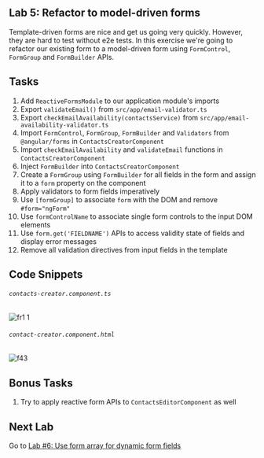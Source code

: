 ## Lab 5: Refactor to model-driven forms

Template-driven forms are nice and get us going very quickly. However, they are hard to test without e2e tests. In this exercise we're going to refactor our existing form to a model-driven form using `FormControl`, `FormGroup` and `FormBuilder` APIs.

## Tasks

1. Add `ReactiveFormsModule` to our application module's imports
2. Export `validateEmail()` from `src/app/email-validator.ts`
3. Export `checkEmailAvailability(contactsService)` from `src/app/email-availability-validator.ts`
4. Import `FormControl`, `FormGroup`, `FormBuilder` and `Validators` from `@angular/forms` in `ContactsCreatorComponent`
5. Import `checkEmailAvailability` and `validateEmail` functions in `ContactsCreatorComponent`
6. Inject `FormBuilder` into `ContactsCreatorComponent`
7. Create a `FormGroup` using `FormBuilder` for all fields in the form and assign it to a `form` property on the component
8. Apply validators to form fields imperatively
8. Use `[formGroup]` to associate `form` with the DOM and remove `#form="ngForm"` 
9. Use `formControlName` to associate single form controls to the input DOM elements
10. Use `form.get('FIELDNAME')` APIs to access validity state of fields and display error messages
11. Remove all validation directives from input fields in the template

## Code Snippets


###### `contacts-creator.component.ts`

![fr1 1](https://user-images.githubusercontent.com/210413/47047476-2bb04d80-d1f4-11e8-8f86-b02e0ce6414a.jpg)

###### `contact-creator.component.html`

![f43](https://user-images.githubusercontent.com/210413/46901783-64aba200-cf16-11e8-863f-6bddaee00de8.jpg)

## Bonus Tasks

1. Try to apply reactive form APIs to `ContactsEditorComponent` as well

## Next Lab

Go to [Lab #6: Use form array for dynamic form fields](exercise-6_use-form-array-for-dynamic-form-fields.md)
